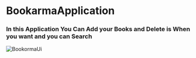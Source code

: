 ﻿# BookarmaApplication
 ### In this Application You Can Add your Books and Delete is When you want and you can Search
![BookormaUi](https://github.com/user-attachments/assets/ab2afacf-60aa-4f18-a0f9-0cadf849d169)
